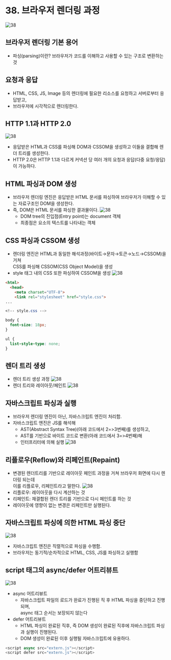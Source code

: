 # 38. 브라우저 렌더링 과정
![38](img/client-server.png)
## 브라우저 렌더링 기본 용어
- 파싱(parsing)이란? 브라우저가 코드를 이해하고 사용할 수 있는 구조로 변환하는 것
## 요청과 응답
- HTML, CSS, JS, Image 등의 렌더링에 필요한 리소스를 요청하고 서버로부터 응답받고,
- 브라우저에 시각적으로 렌더링한다.
## HTTP 1.1과 HTTP 2.0
![38](img/1.1,%202.0%20차이.png)
- 응답받은 HTML과 CSS를 파싱해 DOM과 CSSOM을 생성하고 이들을 결합해 렌더 트리를 생성한다.
- HTTP 2.0은 HTTP 1.1과 다르게 커넥션 당 여러 개의 요청과 응답(다중 요청/응답)이 가능하다.
## HTML 파싱과 DOM 생성
- 브라우저 렌더링 엔진은 응답받은 HTML 문서를 파싱하여 브라우저가 이해할 수 있는 자료구조인 DOM을 생성한다.
- 즉, DOM은 HTML 문서를 파싱한 결과물이다.
![38](img/dom-tree.png)
  - DOM tree의 진입점(Entry point)는 document 객체
  - 최종점은 요소의 텍스트를 나타내는 객체

## CSS 파싱과 CSSOM 생성
- 렌더링 엔진은 HTML과 동일한 해석과정(바이트→문자→토큰→노드→CSSOM)을 거쳐  
  CSS를 파싱해 CSSOM(CSS Object Model)을 생성
- style 태그 내의 CSS 또한 파싱하여 CSSOM을 생성
![38](img/cssom.png)
```html
<html>
  <head>
    <meta charset="UTF-8">
    <link rel="stylesheet" href="style.css">
...
```
```css
<!-- style.css -->

body {
  font-size: 18px;
}

ul {
  list-style-type: none;
}
```
## 렌더 트리 생성
- 렌더 트리 생성 과정
![38](img/render%20tree.png)
- 렌더 트리와 레이아웃/페인트
![38](img/render%20tree2.png)

## 자바스크립트 파싱과 실행
- 브라우저 렌더링 엔진이 아닌, 자바스크립트 엔진이 처리함.
- 자바스크립트 엔진은 JS를 해석해 
  - AST(Abstract Syntax Tree)(아래 코드에서 2=>3번째)를 생성하고, 
  - AST를 기반으로 바이트 코드로 변환(아래 코드에서 3=>4번째)해 
  - 인터프리터에 의해 실행
![38](img/js%20파싱.png)

## 리플로우(Reflow)와 리페인트(Repaint)
- 변경된 렌더트리를 기반으로 레이아웃 페인트 과정을 거쳐 브라우저 화면에 다시 렌더링 되는데  
  이를 리플로우, 리페인트라고 말한다.
![38](img/리플로우%20리페인트.png)
- 리플로우: 레이아웃을 다시 계산하는 것
- 리페인트: 재결합된 렌더 트리를 기반으로 다시 페인트를 하는 것
- 레이아웃에 영향이 없는 변경은 리페인트만 실행된다.
## 자바스크립트 파싱에 의한 HTML 파싱 중단
![38](img/직렬적%20파싱.png)
- 자바스크립트 엔진은 직렬적으로 파싱을 수행함.
- 브라우저는 동기적/순차적으로 HTML, CSS, JS를 파싱하고 실행함
## script 태그의 async/defer 어트리뷰트
![38](img/async,%20defer.png)
- async 어트리뷰트
  - 자바스크립트 파일의 로드가 완료가 진행된 직 후 HTML 파싱을 중단하고 진행되며,  
    async 태그 순서는 보장되지 않는다
- defer 어트리뷰트
  - HTML 파싱이 완료된 직후, 즉 DOM 생성이 완료된 직후에 자바스크립트 파싱과 실행이 진행된다.
  - DOM 생성이 완료된 이후 실행될 자바스크립트에 유용하다.
```Javascript
<script async src="extern.js"></script>
<script defer src="extern.js"></script>
```